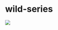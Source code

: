 # wild-series
[![](https://media.istockphoto.com/vectors/play-button-icon-music-and-video-forward-click-shape-symbol-push-vector-id1164686160?k=6&m=1164686160&s=170667a&w=0&h=yJhuX0yGVaWoK5ZFYybUbd_t4vw40Zmka-km1I-fIM4=)](https://vimeo.com/user115957760/review/420709917/fdd23182fc)
